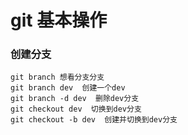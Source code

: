 # git 基本操作

### 创建分支
```
git branch 想看分支分支
git branch dev  创建一个dev
git branch -d dev  删除dev分支
git checkout dev  切换到dev分支
git checkout -b dev  创建并切换到dev分支
```